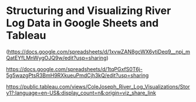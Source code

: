 # Structuring and Visualizing River Log Data in Google Sheets and Tableau

(https://docs.google.com/spreadsheets/d/1xvwZAN8gcWX6ytiDeq9__npj_mQatEYfLMnWygOJQ9w/edit?usp=sharing)

https://docs.google.com/spreadsheets/d/1tqPGxfS0T6j-5g5wazgPtsR3BmH9RXkueuPmdCjh3kQ/edit?usp=sharing

https://public.tableau.com/views/ColeJoseph_River_Log_Visualizations/Story1?:language=en-US&:display_count=n&:origin=viz_share_link
